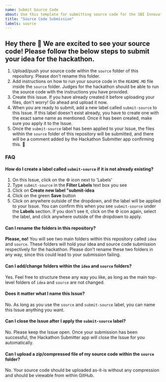 ```yaml
---
name: Submit Source Code
about: Use this template for submitting source code for the SBI Innovate hackathon
title: "Source Code Submission"
labels: source
---
```


## Hey there 👋 We are excited to see your source code! Please follow the below steps to submit your idea for the hackathon.

1. Upload/push your source code within the `source` folder of this repository. Please don't rename this folder.
2. Add instructions on how to run your source code in the `README.MD` file inside the `source` folder. Judges for the hackathon should be able to run the source code with the instructions you have provided. 
2. Create this issue. If you have already created it before uploading your files, don't worry! Go ahead and upload it now.
3. When you are ready to submit, add a new label called `submit-source` to this Issue. If this label doesn't exist already, you have to create one with the exact same name as mentioned. Once it has been created, make sure you apply it to the Issue.
4. Once the `submit-source` label has been applied to your Issue, the files within the `source` folder of this repository will be submitted, and there will be a comment added by the Hackathon Submitter app confirming this. 🎉

### FAQ

#### How do I create a label called `submit-source` if it is not already existing?

1. On this Issue, click on the ⚙️ icon next to 'Labels'
2. Type `submit-source` in the **Filter Labels** text box you see
3. Click on **Create new label "submit-idea** 
4. Click on the green **Save** button
5. Click on anywhere outside of the dropdown, and the label will be applied to your Issue. You can confirm this when you see `submit-source` under the **Labels** section. If you don't see it, click on the ⚙️ icon again, select the label, and click anywhere outside of the dropdown to apply.

#### Can I rename the folders in this repository?

**Please, no!** You will see two main folders within this repository called `idea` and `source`. These folders will hold your idea and source code submission respectively for the hackathon. Please don't rename these two folders in any way, since this could lead to your submission failing. 

#### Can I add/change folders within the `idea` and `source` folders?

Yes. Feel free to structure these any way you like, as long as the main top-level folders of `idea` and `source` are not changed. 

#### Does it matter what I name this Issue?

No. As long as you use the `source` and `submit-source` label, you can name this Issue anything you want.

#### Can I close the Issue after I apply the `submit-source` label?

No. Please keep the Issue open. Once your submission has been successful, the Hackathon Submitter app will close the Issue for you automatically.

#### Can I upload a zip/compressed file of my source code within the `source` folder?

No. Your source code should be uploaded as-it-is without any compression and should be viewable from within GitHub.

